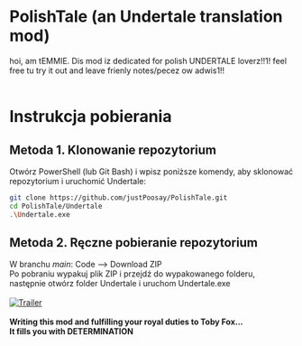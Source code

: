 # PolishTale (an Undertale translation mod)

hoi, am tEMMIE. Dis mod iz dedicated for polish UNDERTALE loverz!!1! feel free tu try it out and leave frienly notes/pecez ow adwis1!!
<br/>
<br/>
# Instrukcja pobierania

## Metoda 1.  Klonowanie repozytorium
Otwórz PowerShell (lub Git Bash) i wpisz poniższe komendy, aby sklonować repozytorium i uruchomić Undertale:

```bash
git clone https://github.com/justPoosay/PolishTale.git
cd PolishTale/Undertale
.\Undertale.exe
```

## Metoda 2.  Ręczne pobieranie repozytorium
W branchu *main*: Code --> Download ZIP <br/>
Po pobraniu wypakuj plik ZIP i przejdź do wypakowanego folderu, następnie otwórz folder Undertale i uruchom Undertale.exe
<br/>
<br/>
[![Trailer](https://img.youtube.com/vi/LdV79crBDuo/hqdefault.jpg)](https://youtu.be/LdV79crBDuo)
<br/>
<br/>
**Writing this mod and fulfilling your royal duties to Toby Fox...<br/>It fills you with DETERMINATION**
